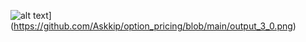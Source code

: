 ![alt text](https://github.com/[username]/[reponame]/blob/[branch]/image.jpg?raw=true)](https://github.com/Askkip/option_pricing/blob/main/output_3_0.png)
